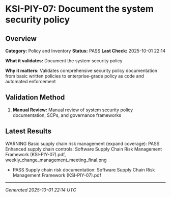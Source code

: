 # KSI-PIY-07: Document the system security policy

## Overview

**Category:** Policy and Inventory
**Status:** PASS
**Last Check:** 2025-10-01 22:14

**What it validates:** Document the system security policy

**Why it matters:** Validates comprehensive security policy documentation from basic written policies to enterprise-grade policy as code and automated enforcement

## Validation Method

1. **Manual Review:** Manual review of system security policy documentation, SCPs, and governance frameworks

## Latest Results

WARNING Basic supply chain risk management (expand coverage): PASS Enhanced supply chain controls: Software Supply Chain Risk Management Framework (KSI-PIY-07).pdf, weekly_change_management_meeting_final.png
- PASS Supply chain risk documentation: Software Supply Chain Risk Management Framework (KSI-PIY-07).pdf

---
*Generated 2025-10-01 22:14 UTC*